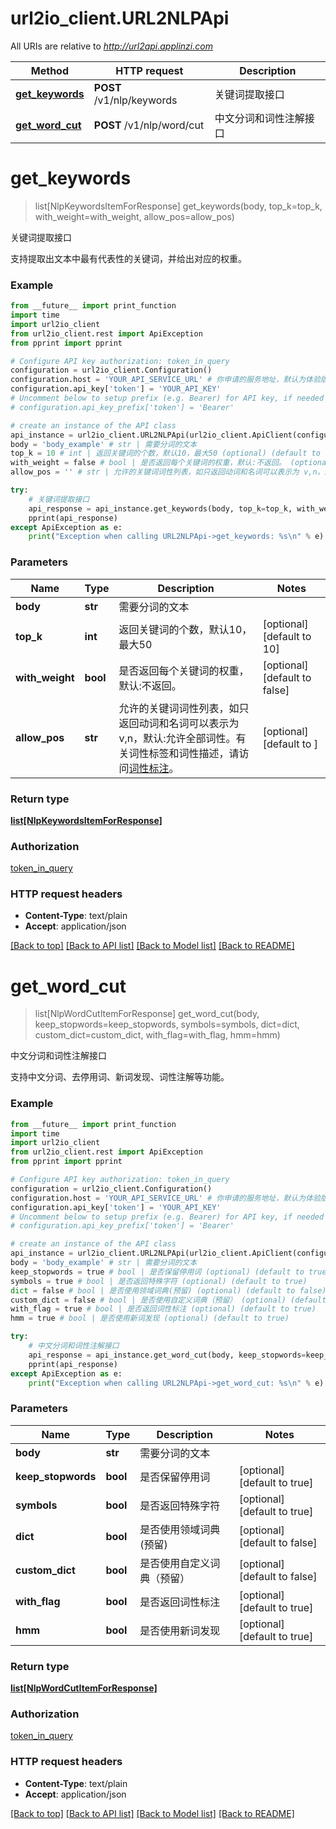 # url2io_client.URL2NLPApi

All URIs are relative to *http://url2api.applinzi.com*

Method | HTTP request | Description
------------- | ------------- | -------------
[**get_keywords**](URL2NLPApi.md#get_keywords) | **POST** /v1/nlp/keywords | 关键词提取接口
[**get_word_cut**](URL2NLPApi.md#get_word_cut) | **POST** /v1/nlp/word/cut | 中文分词和词性注解接口


# **get_keywords**
> list[NlpKeywordsItemForResponse] get_keywords(body, top_k=top_k, with_weight=with_weight, allow_pos=allow_pos)

关键词提取接口

支持提取出文本中最有代表性的关键词，并给出对应的权重。

### Example
```python
from __future__ import print_function
import time
import url2io_client
from url2io_client.rest import ApiException
from pprint import pprint

# Configure API key authorization: token_in_query
configuration = url2io_client.Configuration()
configuration.host = 'YOUR_API_SERVICE_URL' # 你申请的服务地址，默认为体验版地址：http://url2api.applinzi.com
configuration.api_key['token'] = 'YOUR_API_KEY'
# Uncomment below to setup prefix (e.g. Bearer) for API key, if needed
# configuration.api_key_prefix['token'] = 'Bearer'

# create an instance of the API class
api_instance = url2io_client.URL2NLPApi(url2io_client.ApiClient(configuration))
body = 'body_example' # str | 需要分词的文本
top_k = 10 # int | 返回关键词的个数，默认10，最大50 (optional) (default to 10)
with_weight = false # bool | 是否返回每个关键词的权重，默认:不返回。 (optional) (default to false)
allow_pos = '' # str | 允许的关键词词性列表，如只返回动词和名词可以表示为 v,n，默认:允许全部词性。有关词性标签和词性描述，请访问[词性标注](http://url2io.applinzi.com/#url2nlp_pos_tagging)。 (optional) (default to )

try:
    # 关键词提取接口
    api_response = api_instance.get_keywords(body, top_k=top_k, with_weight=with_weight, allow_pos=allow_pos)
    pprint(api_response)
except ApiException as e:
    print("Exception when calling URL2NLPApi->get_keywords: %s\n" % e)
```

### Parameters

Name | Type | Description  | Notes
------------- | ------------- | ------------- | -------------
 **body** | **str**| 需要分词的文本 | 
 **top_k** | **int**| 返回关键词的个数，默认10，最大50 | [optional] [default to 10]
 **with_weight** | **bool**| 是否返回每个关键词的权重，默认:不返回。 | [optional] [default to false]
 **allow_pos** | **str**| 允许的关键词词性列表，如只返回动词和名词可以表示为 v,n，默认:允许全部词性。有关词性标签和词性描述，请访问[词性标注](http://url2io.applinzi.com/#url2nlp_pos_tagging)。 | [optional] [default to ]

### Return type

[**list[NlpKeywordsItemForResponse]**](NlpKeywordsItemForResponse.md)

### Authorization

[token_in_query](../README.md#token_in_query)

### HTTP request headers

 - **Content-Type**: text/plain
 - **Accept**: application/json

[[Back to top]](#) [[Back to API list]](../README.md#documentation-for-api-endpoints) [[Back to Model list]](../README.md#documentation-for-models) [[Back to README]](../README.md)

# **get_word_cut**
> list[NlpWordCutItemForResponse] get_word_cut(body, keep_stopwords=keep_stopwords, symbols=symbols, dict=dict, custom_dict=custom_dict, with_flag=with_flag, hmm=hmm)

中文分词和词性注解接口

支持中文分词、去停用词、新词发现、词性注解等功能。

### Example
```python
from __future__ import print_function
import time
import url2io_client
from url2io_client.rest import ApiException
from pprint import pprint

# Configure API key authorization: token_in_query
configuration = url2io_client.Configuration()
configuration.host = 'YOUR_API_SERVICE_URL' # 你申请的服务地址，默认为体验版地址：http://url2api.applinzi.com
configuration.api_key['token'] = 'YOUR_API_KEY'
# Uncomment below to setup prefix (e.g. Bearer) for API key, if needed
# configuration.api_key_prefix['token'] = 'Bearer'

# create an instance of the API class
api_instance = url2io_client.URL2NLPApi(url2io_client.ApiClient(configuration))
body = 'body_example' # str | 需要分词的文本
keep_stopwords = true # bool | 是否保留停用词 (optional) (default to true)
symbols = true # bool | 是否返回特殊字符 (optional) (default to true)
dict = false # bool | 是否使用领域词典(预留) (optional) (default to false)
custom_dict = false # bool | 是否使用自定义词典（预留） (optional) (default to false)
with_flag = true # bool | 是否返回词性标注 (optional) (default to true)
hmm = true # bool | 是否使用新词发现 (optional) (default to true)

try:
    # 中文分词和词性注解接口
    api_response = api_instance.get_word_cut(body, keep_stopwords=keep_stopwords, symbols=symbols, dict=dict, custom_dict=custom_dict, with_flag=with_flag, hmm=hmm)
    pprint(api_response)
except ApiException as e:
    print("Exception when calling URL2NLPApi->get_word_cut: %s\n" % e)
```

### Parameters

Name | Type | Description  | Notes
------------- | ------------- | ------------- | -------------
 **body** | **str**| 需要分词的文本 | 
 **keep_stopwords** | **bool**| 是否保留停用词 | [optional] [default to true]
 **symbols** | **bool**| 是否返回特殊字符 | [optional] [default to true]
 **dict** | **bool**| 是否使用领域词典(预留) | [optional] [default to false]
 **custom_dict** | **bool**| 是否使用自定义词典（预留） | [optional] [default to false]
 **with_flag** | **bool**| 是否返回词性标注 | [optional] [default to true]
 **hmm** | **bool**| 是否使用新词发现 | [optional] [default to true]

### Return type

[**list[NlpWordCutItemForResponse]**](NlpWordCutItemForResponse.md)

### Authorization

[token_in_query](../README.md#token_in_query)

### HTTP request headers

 - **Content-Type**: text/plain
 - **Accept**: application/json

[[Back to top]](#) [[Back to API list]](../README.md#documentation-for-api-endpoints) [[Back to Model list]](../README.md#documentation-for-models) [[Back to README]](../README.md)

